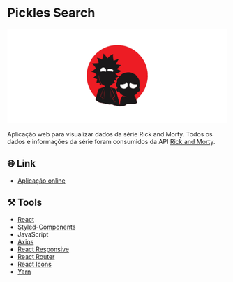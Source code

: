 # Pickles Search

![banner readme](./.github/Banner.png)

Aplicação web para visualizar dados da série Rick and Morty. Todos os dados e informações da série foram consumidos da API [Rick and Morty](https://rickandmortyapi.com/).

## 🌐 Link
- [Aplicação online](https://pickles-search.vercel.app/)

## ⚒️ Tools

- [React](https://react.dev/)
- [Styled-Components](https://styled-components.com/)
- JavaScript
- [Axios](https://axios-http.com/ptbr/docs/intro)
- [React Responsive](https://www.npmjs.com/package/react-responsive)
- [React Router](https://reactrouter.com/en/main)
- [React Icons](https://react-icons.github.io/react-icons/)
- [Yarn](https://yarnpkg.com/)



